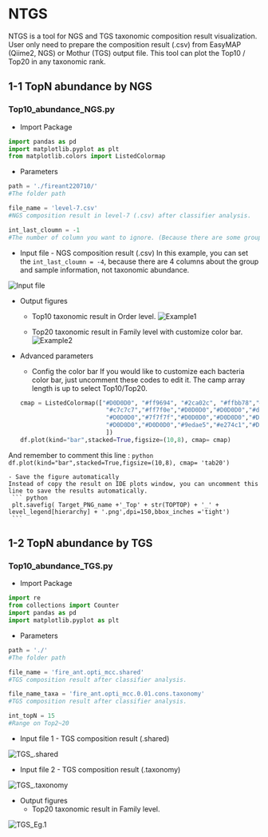 # NTGS
NTGS is a tool for NGS and TGS taxonomic composition result visualization. User only need to prepare the composition result (.csv) from EasyMAP (Qiime2, NGS) or Mothur (TGS) output file. This tool can plot the Top10 / Top20 in any taxonomic rank.

## 1-1 TopN abundance by NGS 
### Top10_abundance_NGS.py

- Import Package

```python
import pandas as pd
import matplotlib.pyplot as plt
from matplotlib.colors import ListedColormap
```
- Parameters

``` python
path = './fireant220710/'
#The folder path

file_name = 'level-7.csv'  
#NGS composition result in level-7 (.csv) after classifier analysis.

int_last_cloumn = -1 
#The number of column you want to ignore. (Because there are some group information in EasyMAP output.)
```

- Input file - NGS composition result (.csv)
In this example, you can set the ```int_last_cloumn = -4```, because there are 4 columns about the group and sample information, not taxonomic abundance.

![Input file](https://user-images.githubusercontent.com/81002817/179383739-ac797212-2376-4688-b992-cdb32e53ede1.png "Input file")

- Output figures

	- Top10 taxonomic result in Order level.
![Example1](https://user-images.githubusercontent.com/81002817/179384383-3ddad4d7-29e0-4727-9e25-0a7d132298c8.png)

	- Top20 taxonomic result in Family level with customize color bar.
![Example2](https://user-images.githubusercontent.com/81002817/179384367-efb9bed5-0d86-4462-91f8-9fe713c99103.png)

- Advanced parameters
	- Config the color bar
	If you would like to customize each bacteria color bar, just uncomment these codes to edit it. The camp array length is up to select Top10/Top20.
	``` python
	cmap = ListedColormap(["#D0D0D0", "#ff9694", "#2ca02c", "#ffbb78","#D0D0D0",
                            "#c7c7c7","#ff7f0e","#D0D0D0","#D0D0D0","#dada8b",
                            "#D0D0D0","#7f7f7f","#D0D0D0","#D0D0D0","#D0D0D0",
                            "#D0D0D0","#D0D0D0","#9edae5","#e274c1","#D0D0D0",
                            ])
	df.plot(kind="bar",stacked=True,figsize=(10,8), cmap= cmap)

	```
And remember to comment this line :
	``` python
	df.plot(kind="bar",stacked=True,figsize=(10,8), cmap= 'tab20')
	```

	- Save the figure automatically
	Instead of copy the result on IDE plots window, you can uncomment this line to save the results automatically.
	 ``` python
	 plt.savefig( Target_PNG_name +'_Top' + str(TOPTOP) + '_' + level_legend[hierarchy] + '.png',dpi=150,bbox_inches ='tight')
	 ```

## 1-2 TopN abundance by TGS
### Top10_abundance_TGS.py

- Import Package

```python
import re
from collections import Counter
import pandas as pd
import matplotlib.pyplot as plt
```

- Parameters

```python
path = './'
#The folder path

file_name = 'fire_ant.opti_mcc.shared'  
#TGS composition result after classifier analysis.

file_name_taxa = 'fire_ant.opti_mcc.0.01.cons.taxonomy'
#TGS composition result after classifier analysis.

int_topN = 15 
#Range on Top2~20

```
- Input file 1 - TGS composition result (.shared)

![TGS_.shared](https://user-images.githubusercontent.com/81002817/179384401-4193b8c0-c73e-42c8-858d-ec78275fe759.png)

- Input file 2 - TGS composition result (.taxonomy)

![TGS_.taxonomy](https://user-images.githubusercontent.com/81002817/179384415-c3fb9aff-f343-43ac-8e13-8df3287761b6.png)

- Output figures
	- Top20 taxonomic result in Family level.

![TGS_Eg.1](https://user-images.githubusercontent.com/81002817/179384177-98f7b2dd-c0aa-4563-8df2-60cc8fd59932.png)

